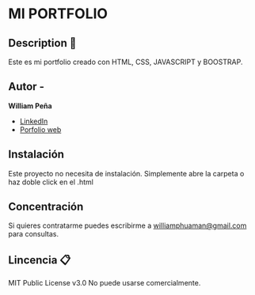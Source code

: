 # MI PORTFOLIO
## Description 📎

Este es mi portfolio creado con HTML, CSS, JAVASCRIPT y BOOSTRAP.

## Autor -
**William Peña**

* [LinkedIn](www.linkedin.com/in/william-peña)
* [Porfolio web](https://ephraim201.github.io/Mi-PortafolioWeb/)

## Instalación
Este proyecto no necesita de instalación. Simplemente abre la carpeta o haz doble click en el .html

## Concentración
Si quieres contratarme puedes escribirme a williamphuaman@gmail.com para consultas.

## Lincencia 📋
MIT Public License v3.0
No puede usarse comercialmente.
